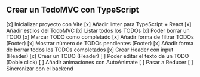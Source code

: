 ## Crear un TodoMVC con TypeScript

[x] Inicializar proyecto con Vite
[x] Añadir linter para TypeScript + React
[x] Añadir estilos del TodoMVC
[x] Listar todos los TODOs
[x] Poder borrar un TODO
[x] Marcar TODO como completado
[x] Añadir forma de filtrar TODOs (Footer)
[x] Mostrar número de TODOs pendientes (Footer)
[x] Añadir forma de borrar todos los TODOs completados
[x] Crear Header con input (Header)
[x] Crear un TODO (Header)
[ ] Poder editar el texto de un TODO (Doble click)
[ ] Añadir animaciones con AutoAnimate
[ ] Pasar a Reducer
[ ] Sincronizar con el backend